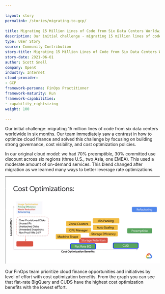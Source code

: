 ```yaml
---

layout: story
permalink: /stories/migrating-to-gcp/
  
title: Migrating 15 Million Lines of Code from Six Data Centers Worldwide in Six Months
description: Our initial challenge - migrating 15 million lines of code from six data centers worldwide in six months. 
type: User Story
source: Community Contribution
story-title: Migrating 15 Million Lines of Code from Six Data Centers Worldwide in Six Months
story-date: 2021-06-01
author: Scott Snell
company: OpenX
industry: Internet
cloud-provider:
- GCP
framework-persona: FinOps Practitioner
framework-maturity: Run
framework-capabilities:
- capability_rightsizing
weight: 100

---
```


Our initial challenge: migrating 15 million lines of code from six data centers worldwide in six months. Our team immediately saw a contrast in how to optimize cloud finance and solved this challenge by focusing on building strong governance, cost visibility, and cost optimization policies.

In our original cloud model: we had 70% preemptible, 30% committed use discount across six regions (three U.S., two Asia, one EMEA). This used a moderate amount of on-demand services. This blend changed after migration as we learned many ways to better leverage rate optimizations.

![](/img/stories/open-x.jpeg)

Our FinOps team prioritize cloud finance opportunities and initiatives by level of effort with cost optimization benefits. From the graph you can see that flat-rate BigQuery and CUDS have the highest cost optimization benefits with the lowest effort.

